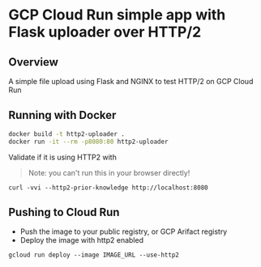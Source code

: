 # GCP Cloud Run simple app with Flask uploader over HTTP/2

## Overview

A simple file upload using Flask and NGINX to test HTTP/2 on GCP Cloud Run

## Running with Docker

```bash
docker build -t http2-uploader .
docker run -it --rm -p8080:80 http2-uploader
```

Validate if it is using HTTP2 with 

> Note: you can't run this in your browser directly!

```
curl -vvi --http2-prior-knowledge http://localhost:8080
```

## Pushing to Cloud Run

- Push the image to your public registry, or GCP Arifact registry
- Deploy the image with http2 enabled

```
gcloud run deploy --image IMAGE_URL --use-http2
```
